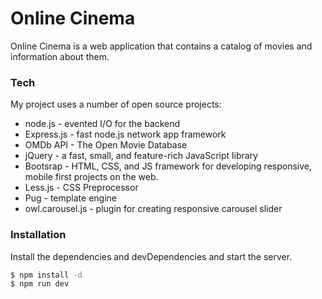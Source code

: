 # Online Cinema
Online Cinema is a  web application that contains a catalog of movies and information about them.
### Tech

My project uses a number of open source projects:

* node.js - evented I/O for the backend
* Express.js - fast node.js network app framework 
* OMDb API - The Open Movie Database
* jQuery - a fast, small, and feature-rich JavaScript library
* Bootsrap - HTML, CSS, and JS framework for developing responsive, mobile first projects on the web.
* Less.js - CSS Preprocessor
* Pug - template engine
* owl.carousel.js - plugin for creating  responsive carousel slider



### Installation

Install the dependencies and devDependencies and start the server.

```sh
$ npm install -d
$ npm run dev
```